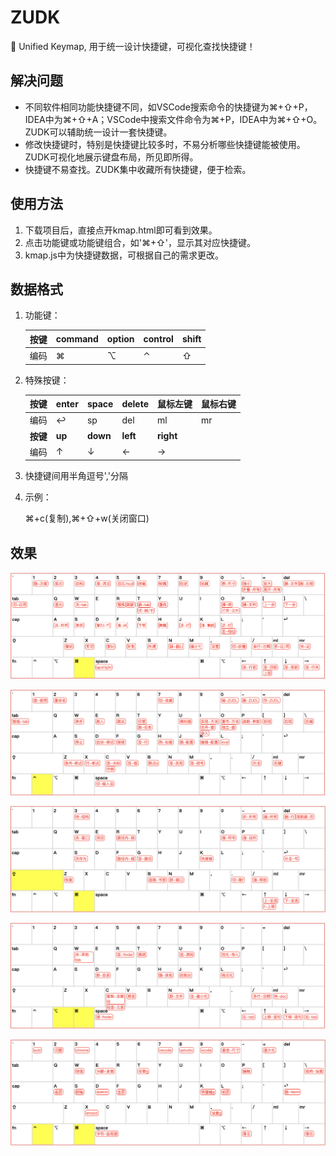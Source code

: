 # ZUDK

🖖 Unified Keymap, 用于统一设计快捷键，可视化查找快捷键！



## 解决问题

- 不同软件相同功能快捷键不同，如VSCode搜索命令的快捷键为⌘+⇧+P，IDEA中为⌘+⇧+A；VSCode中搜索文件命令为⌘+P，IDEA中为⌘+⇧+O。ZUDK可以辅助统一设计一套快捷键。
- 修改快捷键时，特别是快捷键比较多时，不易分析哪些快捷键能被使用。ZUDK可视化地展示键盘布局，所见即所得。
- 快捷键不易查找。ZUDK集中收藏所有快捷键，便于检索。



## 使用方法

1. 下载项目后，直接点开kmap.html即可看到效果。
2. 点击功能键或功能键组合，如'⌘+⇧'，显示其对应快捷键。
3. kmap.js中为快捷键数据，可根据自己的需求更改。



## 数据格式

1. 功能键：

   | 按键 | command | option | control | shift |
   | ---- | ------- | ------ | ------- | ----- |
   | 编码 | ⌘       | ⌥      | ⌃       | ⇧     |

2. 特殊按键：

   | 按键     | enter  | space    | delete   | 鼠标左键  | 鼠标右键 |
   | -------- | ------ | -------- | -------- | --------- | -------- |
   | 编码     | ↩      | sp       | del      | ml        | mr       |
   | **按键** | **up** | **down** | **left** | **right** |          |
   | 编码     | ↑      | ↓        | ←        | →         |          |

3. 快捷键间用半角逗号','分隔

4. 示例：

   ⌘+c(复制),⌘+⇧+w(关闭窗口)



## 效果

![image](https://github.com/sands321/ZUDK/blob/master/screenshots/img1.png)

![image](https://github.com/sands321/ZUDK/blob/master/screenshots/img2.png)

![image](https://github.com/sands321/ZUDK/blob/master/screenshots/img3.png)

![image](https://github.com/sands321/ZUDK/blob/master/screenshots/img4.png)

![image](https://github.com/sands321/ZUDK/blob/master/screenshots/img5.png)

